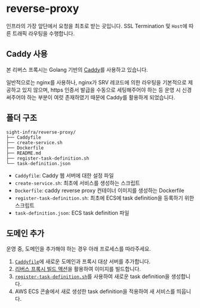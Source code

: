 # reverse-proxy

인프라의 가장 앞단에서 요청을 최초로 받는 곳입니다. SSL Termination 및 `Host`에 따른 트래픽 라우팅을 수행합니다.

## Caddy 사용

본 리버스 프록시는 Golang 기반의 [Caddy](https://caddyserver.com/)를 사용하고 있습니다.

일반적으로는 nginx를 사용하나, nginx가 SRV 레코드에 의한 라우팅을 기본적으로 제공하고 있지 않으며, https 인증서 발급을 수동으로 세팅해주어야 하는 등 운영 시 신경 써주어야 하는 부분이 여럿 존재하였기 때문에 Caddy를 활용하게 되었습니다.

## 폴더 구조

```
sight-infra/reverse-proxy/
├── Caddyfile
├── create-service.sh
├── Dockerfile
├── README.md
├── register-task-definition.sh
└── task-definition.json
```

- `Caddyfile`: Caddy 웹 서버에 대한 설정 파일
- `create-service.sh`: 최초에 서비스를 생성하는 스크립트
- `Dockerfile`: caddy reverse proxy 컨테이너 이미지를 생성하는 Dockerfile
- `register-task-definition.sh`: 최초에 ECS에 task definition을 등록하기 위한 스크립트
- `task-definition.json`: ECS task definition 파일

## 도메인 추가

운영 중, 도메인을 추가해야 하는 경우 아래 프로세스를 따라주세요.

1. [`Caddyfile`](./Caddyfile)에 새로운 도메인과 프록시 대상 서버를 추가합니다.
2. [리버스 프록시 빌드 액션](/.github/workflows/build-reverse-proxy.yaml)을 활용하여 이미지를 빌드합니다.
3. [`register-task-definition.sh`](./register-task-definition.sh)를 사용하여 새로운 task definition을 생성합니다.
4. AWS ECS 콘솔에서 새로 생성한 task definition을 적용하여 새 서비스를 띄웁니다.
